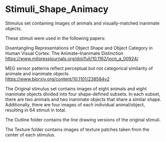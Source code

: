 # Stimuli_Shape_Animacy
Stimulus set containing images of animals and visually-matched inanimate objects. 

These stimuli were used in the following papers:

Disentangling Representations of Object Shape and Object Category in Human Visual Cortex: The Animate–Inanimate Distinction
https://www.mitpressjournals.org/doi/full/10.1162/jocn_a_00924/

MEG sensor patterns reflect perceptual but not categorical similarity of animate and inanimate objects
https://www.biorxiv.org/content/10.1101/238584v2

The Original stimulus set contains images of eight animals and eight inanimate objects divided into four shape-defined subsets. In each subset, there are two animals and two inanimate objects that share a similar shape. Additionally, there are four images of each individual animal/object, resulting in 64 stimuli in total.

The Outline folder contains the line drawing versions of the original stimuli.

The Texture folder contains images of texture patches taken from the center of each stimulus.

